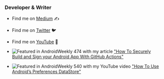 ### Developer & Writer

- Find me on [Medium](https://yanneck-reiss.medium.com) ✍

- Find me on [Twitter](https://twitter.com/yanneckreiss) 🐦

- Find me on [YouTube](https://www.youtube.com/channel/UCqHzmnim9pKgpq57Hm7o2Gg) 🔭

- ![Featured in AndroidWeekly 474](https://androidweekly.net/issues/issue-474/badge "How To Securely Build and Sign your Android App With GitHub Actions") with my article ["How To Securely Build and Sign your Android App With GitHub Actions"](https://proandroiddev.com/how-to-securely-build-and-sign-your-android-app-with-github-actions-ad5323452ce)

- ![Featured in AndroidWeekly 540](https://androidweekly.net/issues/issue-540/badge "How To Use Android’s Preferences DataStore") with my YouTube video ["How To Use Android’s Preferences DataStore"](https://www.youtube.com/watch?v=W7ua0qCmH1g)

<!--
**YanneckReiss/YanneckReiss** is a ✨ _special_ ✨ repository because its `README.md` (this file) appears on your GitHub profile.

Here are some ideas to get you started:

- 🔭 I’m currently working on ...
- 🌱 I’m currently learning Jetpack Compose
- 👯 I’m looking to collaborate on ...
- 🤔 I’m looking for help with ...
- 💬 Ask me about ...
- 📫 How to reach me: ...
- 😄 Pronouns: ...
- ⚡ Fun fact: ...
-->
